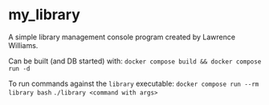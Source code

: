 # my_library
A simple library management console program created by Lawrence Williams.

Can be built (and DB started) with:
`docker compose build && docker compose run -d`

To run commands against the `library` executable:
`docker compose run --rm library bash`
`./library <command with args>`
